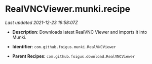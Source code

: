 # RealVNCViewer.munki.recipe

_Last updated 2021-12-23 19:58:07Z_

- **Description**: Downloads latest RealVNC Viewer and imports it into Munki.

- **Identifier**: `com.github.foigus.munki.RealVNCViewer`

- **Parent Recipes**: `com.github.foigus.download.RealVNCViewer`